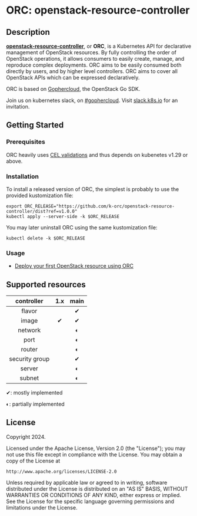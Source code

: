 # ORC: openstack-resource-controller

## Description

[**openstack-resource-controller**][orc], or **ORC**, is a Kubernetes API for
declarative management of OpenStack resources. By fully controlling the order
of OpenStack operations, it allows consumers to easily create, manage, and
reproduce complex deployments. ORC aims to be easily consumed both directly by
users, and by higher level controllers. ORC aims to cover all OpenStack APIs
which can be expressed declaratively.

ORC is based on [Gophercloud][gophercloud], the OpenStack Go SDK.

Join us on kubernetes slack, on [#gophercloud](https://kubernetes.slack.com/archives/C05G4NJ6P6X). Visit [slack.k8s.io](https://slack.k8s.io) for an invitation.

[orc]: https://github.com/k-orc/openstack-resource-controller
[gophercloud]: https://github.com/gophercloud/gophercloud

## Getting Started

### Prerequisites

ORC heavily uses [CEL validations](https://kubernetes.io/docs/tasks/extend-kubernetes/custom-resources/custom-resource-definitions/#validation-rules) and thus depends on kubenetes v1.29 or above.

### Installation

To install a released version of ORC, the simplest is probably to use the provided kustomization file:

```
export ORC_RELEASE="https://github.com/k-orc/openstack-resource-controller/dist?ref=v1.0.0"
kubectl apply --server-side -k $ORC_RELEASE
```

You may later uninstall ORC using the same kustomization file:
```
kubectl delete -k $ORC_RELEASE
```

### Usage

* [Deploy your first OpenStack resource using ORC](https://k-orc.cloud/getting-started/)

## Supported resources

| **controller** | **1.x** | **main** |
|:--------------:|:-------:|:--------:|
| flavor         |         |     ✔    |
| image          |    ✔    |     ✔    |
| network        |         |     ◐    |
| port           |         |     ◐    |
| router         |         |     ◐    |
| security group |         |     ✔    |
| server         |         |     ◐    |
| subnet         |         |     ◐    |

✔: mostly implemented

◐: partially implemented

## License

Copyright 2024.

Licensed under the Apache License, Version 2.0 (the "License");
you may not use this file except in compliance with the License.
You may obtain a copy of the License at

    http://www.apache.org/licenses/LICENSE-2.0

Unless required by applicable law or agreed to in writing, software
distributed under the License is distributed on an "AS IS" BASIS,
WITHOUT WARRANTIES OR CONDITIONS OF ANY KIND, either express or implied.
See the License for the specific language governing permissions and
limitations under the License.

